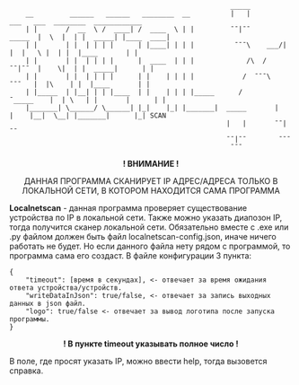 ```
                                                       _____
    __         ______   ______   ________  __          |   |               ___   ___  ________  ____________
    | |       /  __  \ /  ____| /  ____  \ | |         ¯¯|¯¯        _____  |  \  |  | |  _____| |____  ____|
    | |       | |  | | | |      | |____| | | |          ¯¯¯\    ___/|   |  |   \ |  | |  |____       | |
    | |       | |  | | | |      |  ____  | | |             /\  /    ¯¯|¯¯  |    \|  | |  _____|      | |  
    | |       | |  | | | |      | |    | | | |            /  ¯¯¯\    ¯¯¯   |  |\    | |  |____       | |
    | |_____  | |__| | | |____  | |    | | | |_____      /       ¯_____    |  | \   | |       |      | |
    |_______| \______/ \______| |_|    |_| |_______|  _____       |   |    |__|  \__| |_______|      |_| SCAN
                                                      |   |       ¯¯|¯¯
                                                      ¯¯|¯¯        ¯¯¯
                                                       ¯¯¯
```

**<p style="text-align: center;">! ВНИМАНИЕ !</p>**

<p style="text-align: center;">
ДАННАЯ ПРОГРАММА СКАНИРУЕТ IP АДРЕС/АДРЕСА ТОЛЬКО В ЛОКАЛЬНОЙ СЕТИ, В КОТОРОМ НАХОДИТСЯ САМА ПРОГРАММА
</p>

**Localnetscan** - данная программа проверяет существование устройства по IP в локальной сети. Также можно указать диапозон IP, тогда получится сканер локальной сети. Обязательно вместе с .exe или .py файлом должен быть файл localnetscan-config.json, иначе ничего работать не будет. Но если данного файла нету рядом с программой, то программа сама его создаст. В файле конфигурации 3 пункта:

```
{                                                                                              
    "timeout": [время в секундах], <- отвечает за время ожидания ответа устройства/устройств.  
    "writeDataInJson": true/false, <- отвечает за запись выходных данных в json файл.          
    "logo": true/false <- отвечает за вывод логотипа после запуска программы.                  
}
```

**<p style="text-align: center;">! В пункте timeout указывать полное число !</p>**  

В поле, где просят указать IP, можно ввести help, тогда вызовется справка.
